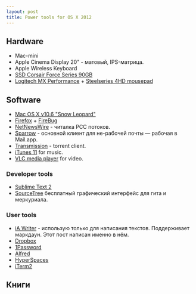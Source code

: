 ```yaml
---
layout: post
title: Power tools for OS X 2012
---
```


## Hardware
* Mac-mini
* Apple Cinema Display 20" - матовый, IPS-матрица.
* Apple Wireless Keyboard
* [SSD Corsair Force Series 90GB](http://www.corsair.com/en/ssd/force-series-gt-ssd/force-series-gt-90gb-sata-3-6gbps-solid-state-hard-drive.html)
* [Logitech MX Performance](http://www.logitech.com/en-us/product/performance-mouse-mx?crid=7) + [Steelseries 4HD mousepad](http://steelseries.com/products/surfaces/steelseries-4hd)

## Software
* [Mac OS X v10.6 "Snow Leopard"](http://en.wikipedia.org/wiki/Mac_OS_X_Snow_Leopard)
* [Firefox]() + [FireBug]()
* [NetNewsWire](http://netnewswireapp.com/) - читалка РСС потоков.
* [Sparrow](http://www.sparrowmailapp.com/) - основной клиент для не-рабочей почты — рабочая в Mail.app.
* [Transmission](http://www.transmissionbt.com/) - torrent client.
* [iTunes 11]() for music.
* [VLC media player](http://www.videolan.org/vlc/index.html) for video.

### Developer tools
* [Sublime Text 2](http://www.sublimetext.com/)
* [SourceTree]() бесплатный графический интерфейс для гита и меркуриала.

### User tools
* [iA Writer](http://ya.ru) - использую только для написания текстов. Поддерживает маркдаун. Этот пост написан именно в нём.
* [Dropbox](http://dropbox.com)
* [1Password]()
* [Alfred]()
* [HyperSpaces]()
* [iTerm2]()

## Книги